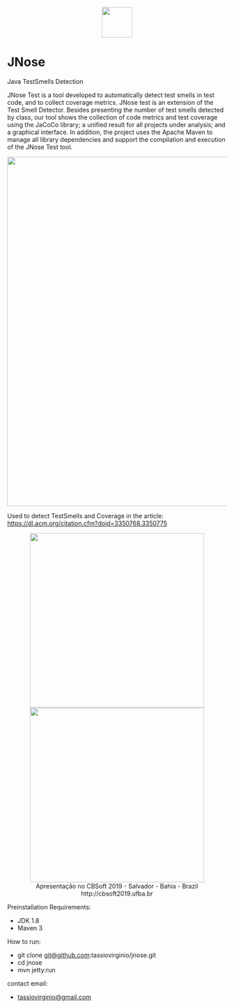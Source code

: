 <p align="center"><img src="https://github.com/tassiovirginio/jnose/blob/master/src/main/webapp/logo.png?raw=true" width="70"></p>

# JNose
Java TestSmells Detection


JNose Test is a tool developed to automatically detect test smells in test code, and to collect coverage metrics. JNose test is an extension of the Test Smell Detector. Besides presenting the number of test smells detected by class, our tool shows the collection of code metrics and test coverage using the JaCoCo library; a unified result for all projects under analysis; and a graphical interface. In addition, the project uses the Apache Maven to manage all library dependencies and support the compilation and execution of the JNose Test tool.

<p align="center">
  <img src="https://github.com/tassiovirginio/jnose/blob/master/src/main/webapp/screenshot.png?raw=true" width="800">
</p>

Used to detect TestSmells and Coverage in the article:
https://dl.acm.org/citation.cfm?doid=3350768.3350775

<p align="center">
  <img src="http://cbsoft2019.ufba.br/assets/images/logo.png" width="400">
  <img src="https://github.com/tassiovirginio/jnose/blob/master/src/main/webapp/cbsoft.jpeg?raw=true" width="400">
  <br>
  Apresentação no CBSoft 2019 - Salvador - Bahia - Brazil<br>
  http://cbsoft2019.ufba.br
</p>

Preinstallation Requirements:
- JDK 1.8
- Maven 3

How to run:
- git clone git@github.com:tassiovirginio/jnose.git
- cd jnose
- mvn jetty:run

contact email:
- tassiovirginio@gmail.com
